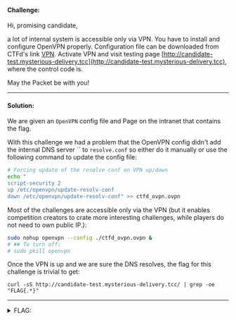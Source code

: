 #### Challenge:

Hi, promising candidate,

a lot of internal system is accessible only via VPN. You have to install and configure OpenVPN properly. Configuration file can be downloaded from  CTFd's link [VPN](./ctfd_ovpn.ovpn ":ignore"). Activate VPN and visit testing page [http://candidate-test.mysterious-delivery.tcc](http://candidate-test.mysterious-delivery.tcc), where the control code is.

May the Packet be with you!

---

#### Solution:

We are given an `OpenVPN` config file and Page on the intranet that contains the flag.

With this challenge we had a problem that the OpenVPN config didn't add the internal DNS server `` to `resolve.conf`
so either do it manually or use the following command to update the config file:

```bash
# Forcing update of the resolve conf on VPN up/down
echo "
script-security 2
up /etc/openvpn/update-resolv-conf
down /etc/openvpn/update-resolv-conf" >> ctfd_ovpn.ovpn
```

Most of the challenges are accessible only via the VPN (but it enables competition creators to crate more interesting challenges, while players do not need to own public IP.):

```bash
sudo nohup openvpn --config ./ctfd_ovpn.ovpn &
# ## To turn off:
# sudo pkill openvpn
```

Once the VPN is up and we are sure the DNS resolves, the flag for this challenge is trivial to get:

```
curl -sS http://candidate-test.mysterious-delivery.tcc/ | grep -oe "FLAG{.*}"
```

---

<details><summary>FLAG:</summary>

```
FLAG{kBXt-jdGI-EwwT-6pfp}
```

</details>
<br/>
